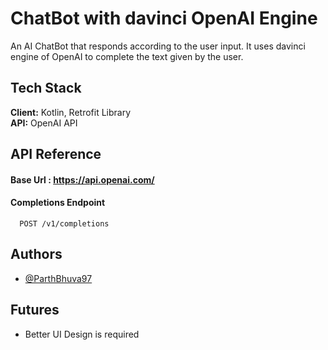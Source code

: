 
# ChatBot with davinci OpenAI Engine

An AI ChatBot that responds according to the user input. It uses davinci engine of OpenAI to complete the text given by the user.


## Tech Stack

**Client:** Kotlin, Retrofit Library \
**API:** OpenAI API



## API Reference

#### Base Url : https://api.openai.com/

#### Completions Endpoint

```http
  POST /v1/completions
```



## Authors

- [@ParthBhuva97](https://www.github.com/ParthBhuva97)

## Futures

- Better UI Design is required
